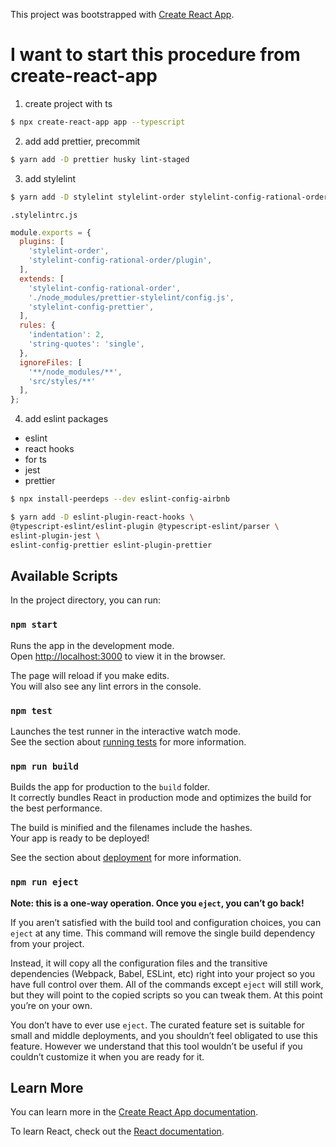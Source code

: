 This project was bootstrapped with [Create React App](https://github.com/facebook/create-react-app).

# I want to start this procedure from create-react-app

1. create project with ts

```sh
$ npx create-react-app app --typescript
```

2. add add prettier, precommit

```sh
$ yarn add -D prettier husky lint-staged
```

3. add stylelint

```sh
$ yarn add -D stylelint stylelint-order stylelint-config-rational-order stylelint-config-prettier prettier-stylelint
```

`.stylelintrc.js`

```js
module.exports = {
  plugins: [
    'stylelint-order',
    'stylelint-config-rational-order/plugin',
  ],
  extends: [
    'stylelint-config-rational-order',
    './node_modules/prettier-stylelint/config.js',
    'stylelint-config-prettier',
  ],
  rules: {
    'indentation': 2,
    'string-quotes': 'single',
  },
  ignoreFiles: [
    '**/node_modules/**',
    'src/styles/**'
  ],
};
```

4. add eslint packages

- eslint
- react hooks
- for ts
- jest
- prettier

```sh
$ npx install-peerdeps --dev eslint-config-airbnb

$ yarn add -D eslint-plugin-react-hooks \
@typescript-eslint/eslint-plugin @typescript-eslint/parser \
eslint-plugin-jest \
eslint-config-prettier eslint-plugin-prettier
```



## Available Scripts

In the project directory, you can run:

### `npm start`

Runs the app in the development mode.<br>
Open [http://localhost:3000](http://localhost:3000) to view it in the browser.

The page will reload if you make edits.<br>
You will also see any lint errors in the console.

### `npm test`

Launches the test runner in the interactive watch mode.<br>
See the section about [running tests](https://facebook.github.io/create-react-app/docs/running-tests) for more information.

### `npm run build`

Builds the app for production to the `build` folder.<br>
It correctly bundles React in production mode and optimizes the build for the best performance.

The build is minified and the filenames include the hashes.<br>
Your app is ready to be deployed!

See the section about [deployment](https://facebook.github.io/create-react-app/docs/deployment) for more information.

### `npm run eject`

**Note: this is a one-way operation. Once you `eject`, you can’t go back!**

If you aren’t satisfied with the build tool and configuration choices, you can `eject` at any time. This command will remove the single build dependency from your project.

Instead, it will copy all the configuration files and the transitive dependencies (Webpack, Babel, ESLint, etc) right into your project so you have full control over them. All of the commands except `eject` will still work, but they will point to the copied scripts so you can tweak them. At this point you’re on your own.

You don’t have to ever use `eject`. The curated feature set is suitable for small and middle deployments, and you shouldn’t feel obligated to use this feature. However we understand that this tool wouldn’t be useful if you couldn’t customize it when you are ready for it.

## Learn More

You can learn more in the [Create React App documentation](https://facebook.github.io/create-react-app/docs/getting-started).

To learn React, check out the [React documentation](https://reactjs.org/).
